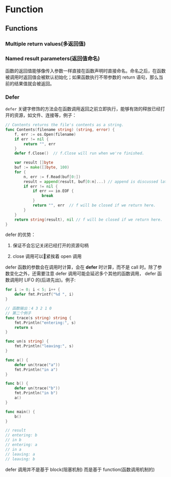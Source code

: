 # Function

## Functions

### Multiple return values(多返回值)

### Named result parameters(返回值命名)

函数的返回值能够像传入参数一样直接在函数声明时直接命名。命名之后，在函数被调用时返回值会被默认初始化；如果函数执行不带参数的 return 语句，那么当前的结果值就会被返回。

### Defer

`defer` 关键字修饰的方法会在函数调用返回之前立即执行，能够有效的释放已经打开的资源，如文件、连接等，例子：

```Go
// Contents returns the file's contents as a string.
func Contents(filename string) (string, error) {
    f, err := os.Open(filename)
    if err != nil {
        return "", err
    }
    defer f.Close()  // f.Close will run when we're finished.

    var result []byte
    buf := make([]byte, 100)
    for {
        n, err := f.Read(buf[0:])
        result = append(result, buf[0:n]...) // append is discussed later.
        if err != nil {
            if err == io.EOF {
                break
            }
            return "", err  // f will be closed if we return here.
        }
    }
    return string(result), nil // f will be closed if we return here.
}
```

defer 的优势：

1. 保证不会忘记关闭已经打开的资源句柄

2. close 调用可以紧挨着 open 调用

defer 函数的参数会在调用时计算，会在 **defer** 时计算，而不是 call 时。除了参数变化之外，还需要注意 defer 调用可能会延迟多个其他的函数调用， defer 函数调用时 LIFO 的(后进先出)。例子:

```Go
for i := 0; i < 5; i++ {
    defer fmt.Printf("%d ", i)
}

// 函数输出：4 3 2 1 0
// 第二个例子
func trace(s string) string {
    fmt.Println("entering:", s)
    return s
}

func un(s string) {
    fmt.Println("leaving:", s)
}

func a() {
    defer un(trace("a"))
    fmt.Println("in a")
}

func b() {
    defer un(trace("b"))
    fmt.Println("in b")
    a()
}

func main() {
    b()
}

// result
// entering: b
// in b
// entering: a
// in a
// leaving: a
// leaving: b

```

defer 调用并不是基于 block(阻塞机制) 而是基于 function(函数调用机制的)
